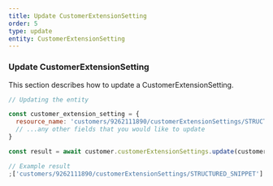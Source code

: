 ```yaml
---
title: Update CustomerExtensionSetting
order: 5
type: update
entity: CustomerExtensionSetting
---
```


### Update CustomerExtensionSetting

This section describes how to update a CustomerExtensionSetting.

```javascript
// Updating the entity

const customer_extension_setting = {
  resource_name: 'customers/9262111890/customerExtensionSettings/STRUCTURED_SNIPPET', // The resource_name is required
  // ...any other fields that you would like to update
}

const result = await customer.customerExtensionSettings.update(customer_extension_setting)
```

```javascript
// Example result
;['customers/9262111890/customerExtensionSettings/STRUCTURED_SNIPPET']
```
